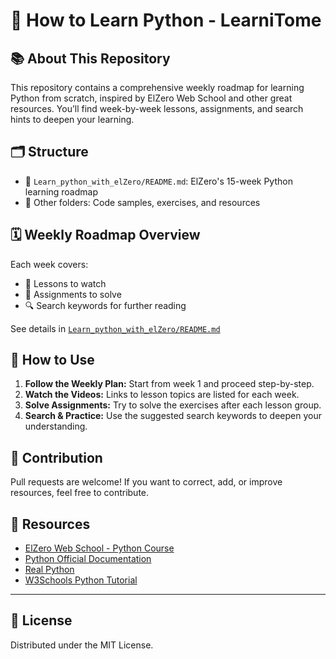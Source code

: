 # 🐍 How to Learn Python - LearniTome

## 📚 About This Repository

This repository contains a comprehensive weekly roadmap for learning Python from scratch, inspired by ElZero Web School and other great resources.
You’ll find week-by-week lessons, assignments, and search hints to deepen your learning.

## 🗂️ Structure

- 📁 `Learn_python_with_elZero/README.md`: ElZero's 15-week Python learning roadmap
- 📁 Other folders: Code samples, exercises, and resources

## 🗓️ Weekly Roadmap Overview

Each week covers:
- 🎥 Lessons to watch
- 📝 Assignments to solve
- 🔍 Search keywords for further reading

See details in [`Learn_python_with_elZero/README.md`](./Learn_python_with_elZero/README.md)

## 🚀 How to Use

1. **Follow the Weekly Plan:** Start from week 1 and proceed step-by-step.
2. **Watch the Videos:** Links to lesson topics are listed for each week.
3. **Solve Assignments:** Try to solve the exercises after each lesson group.
4. **Search & Practice:** Use the suggested search keywords to deepen your understanding.

## 🤝 Contribution

Pull requests are welcome!
If you want to correct, add, or improve resources, feel free to contribute.

## 🔗 Resources

- [ElZero Web School - Python Course](https://elzero.org/study/python/)
- [Python Official Documentation](https://docs.python.org/3/)
- [Real Python](https://realpython.com/)
- [W3Schools Python Tutorial](https://www.w3schools.com/python/)

---

## 📄 License

Distributed under the MIT License.
